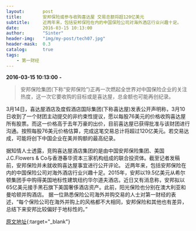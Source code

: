 ```yaml
---
layout:       post
title:        安邦保险或参与收购喜达屋 交易总额将超120亿美元
subtitle:     近两年来，包括安邦保险在内的中国保险公司对海外酒店行业兴趣十足。
date:         2016-03-15 10:13:00
author:       "Sinter"
header-img:   "img/my-post/tech07.jpg"
header-mask:  0.3
catalog:      true
tags:
    - 第一财经
---
```


**2016-03-15 10:13:00**  **-**

> 安邦保险集团(下称“安邦保险”)正再一次燃起全世界对中国保险企业的关注热度，这一次它要收购的目标或是喜达屋，总金额也可能再创纪录。

3月14日，喜达屋酒店及度假酒店国际集团(下称喜达屋)发表公开声明称，3月10日收到了一个财团主动提交的非约束性提议，愿以每股76美元的价格收购喜达屋所有股票。而这一价格高于去年万豪的出价，目前喜达屋已获得批准与该财团进行沟通。按照每股76美元价格估算，完成这笔交易总计将超过120亿美元。若交易达成，可能将创下中国企业在美并购额的最高纪录。

据知情人士透露，竞购喜达屋酒店集团的是由中国安邦保险集团、美国J.C.Flowers & Co与香港春华资本三家机构组成的联合投资体。截至记者发稿前，安邦保险并未就收购喜达屋事宜进行公开评论。
近两年来，包括安邦保险在内的中国保险公司对海外酒店行业兴趣十足。2015年，安邦以19.5亿美元从希尔顿集团手中购得美国地标性建筑纽约华尔道夫酒店。近日又有消息称，安邦拟以65亿美元接手黑石旗下美国奢侈酒店资产。此前，阳光保险也分别在澳大利亚和曼哈顿并购酒店。
据一位熟悉保险公司海外并购交易的人士对第一财经的表述，“每个保险公司在海外并购上的风格都不大相同，安邦保险和其他也有差异，总结下来安邦比较偏好于地标性的。”


[原文地址](http://www.yicai.com/news/4761910.html){:target="_blank"}


